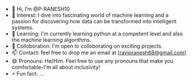 - 👋 Hi, I’m @P-RANESH10
- 👀 Interest: I dive into fascinating world of machine learning and a passion for discovering how data can be transformed into intelligent systems.
- 🌱 Learning: I'm currently learning python at a competent level and also the machine learning algorithms.
- 💞️ Colloboration: I'm open to colloborating on exciting projects.
- 📫 Contact: feel free to drop me an email at [ravipranesh68@gmail.com]
- 😄 Pronouns: He/Him.  Feel free to use any pronouns that make you comfortable-I'm all about inclusivity!
- ⚡ Fun fact: ...

<!---
P-RANESH10/P-RANESH10 is a ✨ special ✨ repository because its `README.md` (this file) appears on your GitHub profile.
You can click the Preview link to take a look at your changes.
--->
